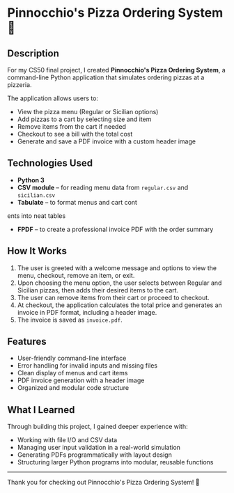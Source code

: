 # Pinnocchio's Pizza Ordering System 🍕

## Description

For my CS50 final project, I created **Pinnocchio's Pizza Ordering System**, a command-line Python application that simulates ordering pizzas at a pizzeria.

The application allows users to:
- View the pizza menu (Regular or Sicilian options)
- Add pizzas to a cart by selecting size and item
- Remove items from the cart if needed
- Checkout to see a bill with the total cost
- Generate and save a PDF invoice with a custom header image

## Technologies Used
- **Python 3**
- **CSV module** – for reading menu data from `regular.csv` and `sicilian.csv`
- **Tabulate** – to format menus and cart cont


ents into neat tables
- **FPDF** – to create a professional invoice PDF with the order summary

## How It Works
1. The user is greeted with a welcome message and options to view the menu, checkout, remove an item, or exit.
2. Upon choosing the menu option, the user selects between Regular and Sicilian pizzas, then adds their desired items to the cart.
3. The user can remove items from their cart or proceed to checkout.
4. At checkout, the application calculates the total price and generates an invoice in PDF format, including a header image.
5. The invoice is saved as `invoice.pdf`.

## Features
- User-friendly command-line interface
- Error handling for invalid inputs and missing files
- Clean display of menus and cart items
- PDF invoice generation with a header image
- Organized and modular code structure

## What I Learned
Through building this project, I gained deeper experience with:
- Working with file I/O and CSV data
- Managing user input validation in a real-world simulation
- Generating PDFs programmatically with layout design
- Structuring larger Python programs into modular, reusable functions

---

Thank you for checking out Pinnocchio's Pizza Ordering System! 🍕
